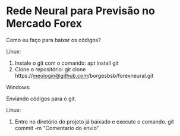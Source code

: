 # Rede Neural para Previsão no Mercado Forex

Como eu faço para baixar os códigos?

Linux:
1. Instale o git com o comando: apt install git
2. Clone o repositório: 
   git clone https://meulogin@github.com/borgesbsb/forexneural.git
   
Windows:



Enviando códigos para o git.

Linux:
1. Entre no diretório do projeto já baixado e execute o comando.
   git commit -m "Comentario do envio"
